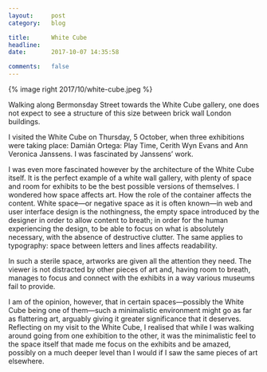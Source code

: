 ```yaml
---
layout:     post
category:   blog

title:      White Cube
headline:   
date:       2017-10-07 14:35:58

comments:   false
---
```

{% image right 2017/10/white-cube.jpeg %}

Walking along Bermonsday Street towards the White Cube gallery, one does not expect to see a structure of this size between brick wall London buildings.

I visited the White Cube on Thursday, 5 October, when three exhibitions were taking place: Damián Ortega: Play Time, Cerith Wyn Evans and Ann Veronica Janssens. I was fascinated by Janssens’ work.

I was even more fascinated however by the architecture of the White Cube itself. It is the perfect example of a white wall gallery, with plenty of space and room for exhibits to be the best possible versions of themselves. I wondered how space affects art. How the role of the container affects the content. White space—or negative space as it is often known—in web and user interface design is the nothingness, the empty space introduced by the designer in order to allow content to breath; in order for the human experiencing the design, to be able to focus on what is absolutely necessary, with the absence of destructive clutter. The same applies to typography: space between letters and lines affects readability.

In such a sterile space, artworks are given all the attention they need. The viewer is not distracted by other pieces of art and, having room to breath, manages to focus and connect with the exhibits in a way various museums fail to provide.

I am of the opinion, however, that in certain spaces—possibly the White Cube being one of them—such a minimalistic environment might go as far as flattering art, arguably giving it greater significance that it deserves. Reflecting on my visit to the White Cube, I realised that while I was walking around going from one exhibition to the other, it was the minimalistic feel to the space itself that made me focus on the exhibits and be amazed, possibly on a much deeper level than I would if I saw the same pieces of art elsewhere.
